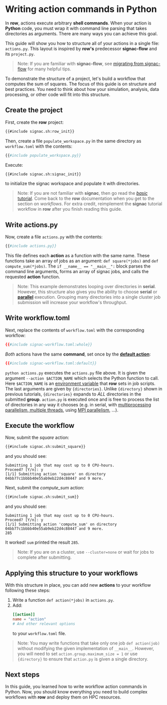 # Writing action commands in Python

In **row**, actions execute arbitrary **shell commands**. When your action is **Python**
code, you must wrap it with command line parsing that takes directories as arguments.
There are many ways you can achieve this goal.

This guide will show you how to structure all of your actions in a single file:
`actions.py`. This layout is inspired by **row's** predecessor **signac-flow**
and its `project.py`.

> Note: If you are familiar with **signac-flow**, see [migrating from signac-flow][1]
> for many helpful tips.

[1]: ../../signac-flow.md

To demonstrate the structure of a project, let's build a workflow that computes the
sum of squares. The focus of this guide is on structure and best practices. You need to
think about how your simulation, analysis, data processing, or other code will fit into
this structure.

## Create the project

First, create the **row** project:
```bash
{{#include signac.sh:row_init}}
```

Then, create a file `populate_workspace.py` in the same directory as `workflow.toml`
with the contents:
```python
{{#include populate_workspace.py}}
```

Execute:
```bash
{{#include signac.sh:signac_init}}
```
to initialize the signac workspace and populate it with directories.

> Note: If you are not familiar with **signac**, then go read the [*basic* tutorial].
> Come back to the **row** documentation when you get to the section on *workflows*.
> For extra credit, reimplement the **signac** tutorial workflow in **row** after you
> finish reading this guide.

[*basic* tutorial]: https://docs.signac.io/en/latest/tutorial.html#basics

## Write actions.py

Now, create a file `actions.py` with the contents:
```python
{{#include actions.py}}
```

This file defines each **action** as a function with the same name. These functions take
an array of jobs as an argument: `def square(*jobs)` and `def compute_sum(*jobs)`. The
`if __name__ == "__main__":` block parses the command line arguments, forms an array of
signac jobs, and calls the requested **action** function.

> Note: This example demonstrates looping over directories in **serial**. However, this
> structure also gives you the ability to choose **serial** or **[parallel]** execution.
> Grouping many directories into a single cluster job submission will increase your
> workflow's throughput.

[parallel]: ../concepts/process-parallelism.md

## Write workflow.toml

Next, replace the contents of `workflow.toml` with the corresponding workflow:
```toml
{{#include signac-workflow.toml:whole}}
```

*Both* actions have the same **command**, set once by the
[**default action**](../../workflow/default.md):
```toml
{{#include signac-workflow.toml:default}}
```

`python actions.py` executes the `actions.py` file above. It is given the argument
`--action $ACTION_NAME` which selects the Python function to call. Here `$ACTION_NAME`
is an [environment variable](../../env.md) that **row** sets in job scripts. The
last arguments are given by `{directories}`. Unlike `{directory}` shown in previous
tutorials, `{directories}` expands to *ALL* directories in the submitted **group**.
`action.py` is executed once and is free to process the list of directories in
any way it chooses (e.g. in serial, with
[multiprocessing parallelism, multiple threads](../concepts/thread-parallelism.md),
using [MPI parallelism](../concepts/process-parallelism.md), ...).

## Execute the workflow

Now, submit the *square* action:
```bash
{{#include signac.sh:submit_square}}
```
and you should see:
```plaintext
Submitting 1 job that may cost up to 0 CPU-hours.
Proceed? [Y/n]: y
[1/1] Submitting action 'square' on directory 04bb77c1bbbb40e55ab9eb22d4c88447 and 9 more.
```

Next, submit the *compute_sum* action:
```bash
{{#include signac.sh:submit_sum}}
```
and you should see:
```plaintext
Submitting 1 job that may cost up to 0 CPU-hours.
Proceed? [Y/n]: y
[1/1] Submitting action 'compute_sum' on directory 04bb77c1bbbb40e55ab9eb22d4c88447 and 9 more.
285
```

It worked! `sum` printed the result `285`.

> Note: If you are on a cluster, use `--cluster=none` or wait for jobs to complete
> after submitting.

## Applying this structure to your workflows

With this structure in place, you can add new **actions** to your workflow following
these steps:
1) Write a function `def action(*jobs)` in `actions.py`.
2) Add:
    ```toml
    [[action]]
    name = "action"
    # And other relevant options
    ```
    to your `workflow.toml` file.

> Note: You may write functions that take only one job `def action(job)` without
> modifying the given implementation of `__main__`. However, you will need to set
> `action.group.maximum_size = 1` or use `{directory}` to ensure that `action.py` is
> given a single directory.

## Next steps

In this guide, you learned how to write workflow action commands in Python. Now, you
should know everything you need to build complex workflows with **row** and deploy them
on HPC resources.
